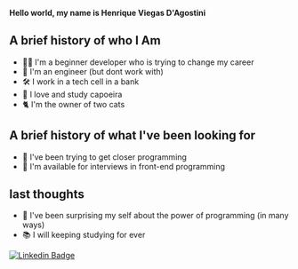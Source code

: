 **Hello world, my name is Henrique Viegas D'Agostini**

## A brief history of who I Am
- 👨‍🎓 I'm a beginner developer who is trying to change my career
- 📄 I'm an engineer (but dont work with)
- 🛠️ I work in a tech cell in a bank
- 🤸 I love and study capoeira
- 🐈 I'm the owner of two cats

## A brief history of what I've been looking for
- 🤗 I've been trying to get closer programming 
- 👀 I'm available for interviews in front-end programming

## last thoughts
- 🥰 I've been surprising my self about the power of programming (in many ways)
- 📚 I will keeping studying for ever

[![Linkedin Badge](https://img.shields.io/badge/-LinkedIn-blue?style=flat-square&logo=Linkedin&logoColor=white&link=https://www.linkedin.com/in/henriqueviegas)](https://www.linkedin.com/in/henriqueviegas)
